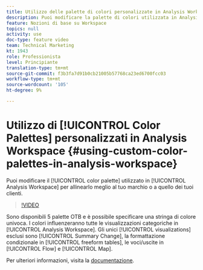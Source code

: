 ```yaml
---
title: Utilizzo delle palette di colori personalizzate in Analysis Workspace
description: Puoi modificare la palette di colori utilizzata in Analysis Workspace per allinearla meglio con il tuo marchio o con quello dei tuoi clienti.
feature: Nozioni di base su Workspace
topics: null
activity: use
doc-type: feature video
team: Technical Marketing
kt: 1943
role: Professionista
level: Principiante
translation-type: tm+mt
source-git-commit: f3b3fa7d91b0cb21005b57768ca23ed6700fcc03
workflow-type: tm+mt
source-wordcount: '105'
ht-degree: 9%

---
```



# Utilizzo di [!UICONTROL Color Palettes] personalizzati in Analysis Workspace {#using-custom-color-palettes-in-analysis-workspace}

Puoi modificare il [!UICONTROL color palette] utilizzato in [!UICONTROL Analysis Workspace] per allinearlo meglio al tuo marchio o a quello dei tuoi clienti.

>[!VIDEO](https://video.tv.adobe.com/v/23876/?quality=12)

Sono disponibili 5 palette OTB e è possibile specificare una stringa di colore univoca. I colori influenzeranno tutte le visualizzazioni categoriche in [!UICONTROL Analysis Workspace]. Gli unici [!UICONTROL visualizations] esclusi sono [!UICONTROL Summary Change], la formattazione condizionale in [!UICONTROL freeform tables], le voci/uscite in [!UICONTROL Flow] e [!UICONTROL Map].

Per ulteriori informazioni, visita la [documentazione](https://marketing.adobe.com/resources/help/en_US/analytics/analysis-workspace/color_palettes.html).
